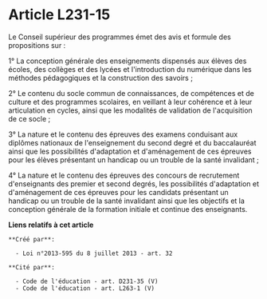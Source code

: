 # Article L231-15

Le Conseil supérieur des programmes émet des avis et formule des propositions sur : 

1° La conception générale des enseignements dispensés aux élèves des  écoles, des collèges et des lycées et l'introduction du
numérique dans  les méthodes pédagogiques et la construction des savoirs ; 

2° Le contenu du socle commun de connaissances, de compétences et de  culture et des programmes scolaires, en veillant à leur
cohérence et à  leur articulation en cycles, ainsi que les modalités de validation de  l'acquisition de ce socle ; 

3° La nature et le  contenu des épreuves des examens conduisant aux diplômes nationaux de  l'enseignement du second degré et
du baccalauréat ainsi que les  possibilités d'adaptation et d'aménagement de ces épreuves pour les  élèves présentant un
handicap ou un trouble de la santé invalidant ; 

4° La nature et le contenu des épreuves des concours de recrutement  d'enseignants des premier et second degrés, les
possibilités  d'adaptation et d'aménagement de ces épreuves pour les candidats  présentant un handicap ou un trouble de la
santé invalidant ainsi que  les objectifs et la conception générale de la formation initiale et  continue des enseignants.

**Liens relatifs à cet article**

	**Créé par**:

	  - Loi n°2013-595 du 8 juillet 2013 - art. 32

	**Cité par**:

	  - Code de l'éducation - art. D231-35 (V)
	  - Code de l'éducation - art. L263-1 (V)
